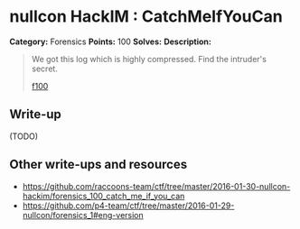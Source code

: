 # nullcon HackIM : CatchMeIfYouCan

**Category:** Forensics
**Points:** 100
**Solves:** 
**Description:**

> We got this log which is highly compressed. Find the intruder's secret.
> 
> 
> [f100](https://mega.nz/#!CI8imZQR)


## Write-up

(TODO)

## Other write-ups and resources

* <https://github.com/raccoons-team/ctf/tree/master/2016-01-30-nullcon-hackim/forensics_100_catch_me_if_you_can>
* <https://github.com/p4-team/ctf/tree/master/2016-01-29-nullcon/forensics_1#eng-version>
